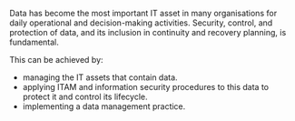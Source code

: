 Data has become the most important IT asset in many organisations for daily operational and decision-making activities. Security, control, and protection of data, and its inclusion in continuity and recovery planning, is fundamental.   

This can be achieved by:  

- managing the IT assets that contain data.
- applying ITAM and information security procedures to this data to protect it and control its lifecycle.
- implementing a data management practice.